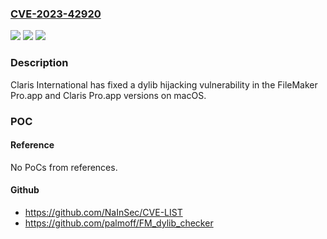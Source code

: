 ### [CVE-2023-42920](https://cve.mitre.org/cgi-bin/cvename.cgi?name=CVE-2023-42920)
![](https://img.shields.io/static/v1?label=Product&message=FileMaker%20Pro&color=blue)
![](https://img.shields.io/static/v1?label=Version&message=unspecified%3C%2020.2%20&color=brighgreen)
![](https://img.shields.io/static/v1?label=Vulnerability&message=Exploiting%20this%20vulnerability%20enables%20an%20attacker%20to%20execute%20custom%20code%20on%20behalf%20of%20FileMaker%20Pro%20or%20Claris%20Pro%2C%20even%20without%20the%20user%20having%20proper%20access.%20This%20flaw%20may%20potentially%20lead%20to%20unauthorized%20access%20to%20sensitive%20user%20information%20or%20the%20execution%20of%20unauthorized%20actions%20within%20the%20application.&color=brighgreen)

### Description

Claris International has fixed a dylib hijacking vulnerability in the FileMaker Pro.app and Claris Pro.app versions on macOS.

### POC

#### Reference
No PoCs from references.

#### Github
- https://github.com/NaInSec/CVE-LIST
- https://github.com/palmoff/FM_dylib_checker

